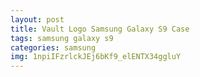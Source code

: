 ```yaml
---
layout: post
title: Vault Logo Samsung Galaxy S9 Case
tags: samsung galaxy s9
categories: samsung
img: 1npiIFzrlckJEj6bKf9_elENTX34ggluY
---
```

